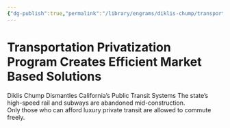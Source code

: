 ```yaml
---
{"dg-publish":true,"permalink":"/library/engrams/diklis-chump/transportation-privatization-program-creates-efficient-market-based-solutions/","tags":["DC/Blue-States","DC/AS2"]}
---
```


# Transportation Privatization Program Creates Efficient Market Based Solutions
Diklis Chump Dismantles California’s Public Transit Systems
	The state’s high-speed rail and subways are abandoned mid-construction.  
	Only those who can afford luxury private transit are allowed to commute freely.
